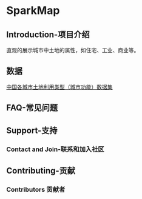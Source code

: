 # SparkMap

## Introduction-项目介绍

直观的展示城市中土地的属性，如住宅、工业、商业等。
## 数据
[中国各城市土地利用类型（城市功能）数据集](https://www.tsinghua.edu.cn/info/1175/18807.htm)

## FAQ-常见问题

## Support-支持

 ### Contact and Join-联系和加入社区

## Contributing-贡献

 ###  Contributors 贡献者
